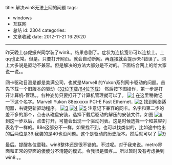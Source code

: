 title: 解决win8无法上网的问题
tags:
  - windows
  - 互联网
  - 总结
id: 2304
categories:
  - 文章收藏
date: 2012-11-21 16:29:20
---

昨天晚上@虎振兴同学装了win8.。结果悲剧了。症状为连接宽带可以连接上。上qq也正常。但是。只要打开网页。就会自动断网。再连接就会提示651错误了。网上大多说是驱动不兼容。但是解决的方法大部分是不对的。下面结合网上的给大家说一说。。

网卡驱动目测是都是美满公司，也就是Marvell 的Yukon系列网卡驱动的问题。首先下载一个旧版本的驱动（[32位下载](http://pan.baidu.com/share/link?shareid=157758&uk=1493685990)/[64位下载](http://pan.baidu.com/share/link?shareid=157761&uk=1493685990)）
然后按下图操作，第一步是打开计算机-管理。。各种姿势只要打开了计算机管理就可以了。
[![](/images/64492d91b55bcb36bfca307f79e7085701e4d385.jpg "1")](http://leaverimage.b0.upaiyun.com/29531_o.jpg)
在这里稍微记一下这个名字。Marvell Yukon  88exxxxx  PCI-E Fast Ethernet..
[![](/images/f62bc3bc8f6c801bb02b7ac3b5828cd8b8949409.jpg "2")](http://leaverimage.b0.upaiyun.com/29542_o.jpg)
找到网络适配器，右键更新驱动程序。
[![](/images/de07155b61319d7d4bcd6850502b67cf08e010e7.jpg "3")](http://leaverimage.b0.upaiyun.com/29532_o.jpg)
[![](/images/31566293ba5a32fff3f1654f50247e65824c1def.jpg "4")](http://leaverimage.b0.upaiyun.com/29534_o.jpg)
[![](/images/b77e3594df179d35a82777375611b20549290884.jpg "5")](http://leaverimage.b0.upaiyun.com/29535_o.jpg)
注意记下兼容的网卡。名字和第二步的差不多的那个，点击从磁盘安装，选择下载后驱动的解压的安装文件，如图
[![](/images/925d77e1da47d263c1e41785765b5af2b6152818.jpg "6")](http://leaverimage.b0.upaiyun.com/29536_o.jpg)
到这一步以后，点击打开，可能会出现一个驱动列表。这是时候选择一个和兼容列表名字一样的。88e这部分不一样。如果找不到，也可以找类似的，比如途中给出的后两位是39.我装的是40也没问题。这个是驱动的历史版本。然后就可以了
[![](/images/02f918179789c33bccb038983bae0125c0d0d988.jpg "9")](http://leaverimage.b0.upaiyun.com/29538_o.jpg)

最后。提醒各位童鞋。win8整体还是很不错的。不过呢。对于我来说。metro界面和正常的界面的傻傻分不清楚的模式。令我很是蛋疼。。所以暂时没有考虑换到win8.。。